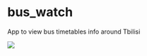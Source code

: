# bus_watch

App to view bus timetables info around Tbilisi

<img src="https://i.imgur.com/RJ04c6c.png">